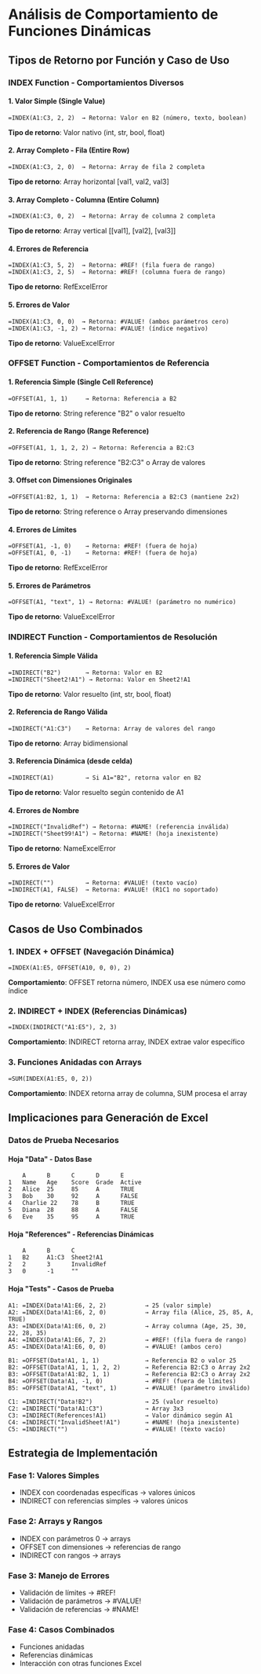 # Análisis de Comportamiento de Funciones Dinámicas

## Tipos de Retorno por Función y Caso de Uso

### INDEX Function - Comportamientos Diversos

#### 1. Valor Simple (Single Value)
```excel
=INDEX(A1:C3, 2, 2)  → Retorna: Valor en B2 (número, texto, boolean)
```
**Tipo de retorno**: Valor nativo (int, str, bool, float)

#### 2. Array Completo - Fila (Entire Row)
```excel
=INDEX(A1:C3, 2, 0)  → Retorna: Array de fila 2 completa
```
**Tipo de retorno**: Array horizontal [val1, val2, val3]

#### 3. Array Completo - Columna (Entire Column)
```excel
=INDEX(A1:C3, 0, 2)  → Retorna: Array de columna 2 completa
```
**Tipo de retorno**: Array vertical [[val1], [val2], [val3]]

#### 4. Errores de Referencia
```excel
=INDEX(A1:C3, 5, 2)  → Retorna: #REF! (fila fuera de rango)
=INDEX(A1:C3, 2, 5)  → Retorna: #REF! (columna fuera de rango)
```
**Tipo de retorno**: RefExcelError

#### 5. Errores de Valor
```excel
=INDEX(A1:C3, 0, 0)  → Retorna: #VALUE! (ambos parámetros cero)
=INDEX(A1:C3, -1, 2) → Retorna: #VALUE! (índice negativo)
```
**Tipo de retorno**: ValueExcelError

### OFFSET Function - Comportamientos de Referencia

#### 1. Referencia Simple (Single Cell Reference)
```excel
=OFFSET(A1, 1, 1)     → Retorna: Referencia a B2
```
**Tipo de retorno**: String reference "B2" o valor resuelto

#### 2. Referencia de Rango (Range Reference)
```excel
=OFFSET(A1, 1, 1, 2, 2) → Retorna: Referencia a B2:C3
```
**Tipo de retorno**: String reference "B2:C3" o Array de valores

#### 3. Offset con Dimensiones Originales
```excel
=OFFSET(A1:B2, 1, 1)  → Retorna: Referencia a B2:C3 (mantiene 2x2)
```
**Tipo de retorno**: String reference o Array preservando dimensiones

#### 4. Errores de Límites
```excel
=OFFSET(A1, -1, 0)    → Retorna: #REF! (fuera de hoja)
=OFFSET(A1, 0, -1)    → Retorna: #REF! (fuera de hoja)
```
**Tipo de retorno**: RefExcelError

#### 5. Errores de Parámetros
```excel
=OFFSET(A1, "text", 1) → Retorna: #VALUE! (parámetro no numérico)
```
**Tipo de retorno**: ValueExcelError

### INDIRECT Function - Comportamientos de Resolución

#### 1. Referencia Simple Válida
```excel
=INDIRECT("B2")       → Retorna: Valor en B2
=INDIRECT("Sheet2!A1") → Retorna: Valor en Sheet2!A1
```
**Tipo de retorno**: Valor resuelto (int, str, bool, float)

#### 2. Referencia de Rango Válida
```excel
=INDIRECT("A1:C3")    → Retorna: Array de valores del rango
```
**Tipo de retorno**: Array bidimensional

#### 3. Referencia Dinámica (desde celda)
```excel
=INDIRECT(A1)         → Si A1="B2", retorna valor en B2
```
**Tipo de retorno**: Valor resuelto según contenido de A1

#### 4. Errores de Nombre
```excel
=INDIRECT("InvalidRef") → Retorna: #NAME! (referencia inválida)
=INDIRECT("Sheet99!A1") → Retorna: #NAME! (hoja inexistente)
```
**Tipo de retorno**: NameExcelError

#### 5. Errores de Valor
```excel
=INDIRECT("")         → Retorna: #VALUE! (texto vacío)
=INDIRECT(A1, FALSE)  → Retorna: #VALUE! (R1C1 no soportado)
```
**Tipo de retorno**: ValueExcelError

## Casos de Uso Combinados

### 1. INDEX + OFFSET (Navegación Dinámica)
```excel
=INDEX(A1:E5, OFFSET(A10, 0, 0), 2)
```
**Comportamiento**: OFFSET retorna número, INDEX usa ese número como índice

### 2. INDIRECT + INDEX (Referencias Dinámicas)
```excel
=INDEX(INDIRECT("A1:E5"), 2, 3)
```
**Comportamiento**: INDIRECT retorna array, INDEX extrae valor específico

### 3. Funciones Anidadas con Arrays
```excel
=SUM(INDEX(A1:E5, 0, 2))
```
**Comportamiento**: INDEX retorna array de columna, SUM procesa el array

## Implicaciones para Generación de Excel

### Datos de Prueba Necesarios

#### Hoja "Data" - Datos Base
```
    A      B      C      D      E
1   Name   Age    Score  Grade  Active
2   Alice  25     85     A      TRUE
3   Bob    30     92     A      FALSE
4   Charlie 22    78     B      TRUE
5   Diana  28     88     A      FALSE
6   Eve    35     95     A      TRUE
```

#### Hoja "References" - Referencias Dinámicas
```
    A      B      C
1   B2     A1:C3  Sheet2!A1
2   2      3      InvalidRef
3   0      -1     ""
```

#### Hoja "Tests" - Casos de Prueba
```
A1: =INDEX(Data!A1:E6, 2, 2)           → 25 (valor simple)
A2: =INDEX(Data!A1:E6, 2, 0)           → Array fila (Alice, 25, 85, A, TRUE)
A3: =INDEX(Data!A1:E6, 0, 2)           → Array columna (Age, 25, 30, 22, 28, 35)
A4: =INDEX(Data!A1:E6, 7, 2)           → #REF! (fila fuera de rango)
A5: =INDEX(Data!A1:E6, 0, 0)           → #VALUE! (ambos cero)

B1: =OFFSET(Data!A1, 1, 1)             → Referencia B2 o valor 25
B2: =OFFSET(Data!A1, 1, 1, 2, 2)       → Referencia B2:C3 o Array 2x2
B3: =OFFSET(Data!A1:B2, 1, 1)          → Referencia B2:C3 o Array 2x2
B4: =OFFSET(Data!A1, -1, 0)            → #REF! (fuera de límites)
B5: =OFFSET(Data!A1, "text", 1)        → #VALUE! (parámetro inválido)

C1: =INDIRECT("Data!B2")               → 25 (valor resuelto)
C2: =INDIRECT("Data!A1:C3")            → Array 3x3
C3: =INDIRECT(References!A1)           → Valor dinámico según A1
C4: =INDIRECT("InvalidSheet!A1")       → #NAME! (hoja inexistente)
C5: =INDIRECT("")                      → #VALUE! (texto vacío)
```

## Estrategia de Implementación

### Fase 1: Valores Simples
- INDEX con coordenadas específicas → valores únicos
- INDIRECT con referencias simples → valores únicos

### Fase 2: Arrays y Rangos
- INDEX con parámetros 0 → arrays
- OFFSET con dimensiones → referencias de rango
- INDIRECT con rangos → arrays

### Fase 3: Manejo de Errores
- Validación de límites → #REF!
- Validación de parámetros → #VALUE!
- Validación de referencias → #NAME!

### Fase 4: Casos Combinados
- Funciones anidadas
- Referencias dinámicas
- Interacción con otras funciones Excel